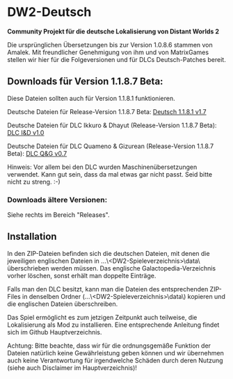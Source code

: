 # DW2-Deutsch
<strong>Community Projekt für die deutsche Lokalisierung von Distant Worlds 2</strong>

Die ursprünglichen Übersetzungen bis zur Version 1.0.8.6 stammen von Amalek. Mit freundlicher Genehmigung von ihm und von MatrixGames stellen wir hier für die Folgeversionen und für DLCs Deutsch-Patches bereit.

<h2>Downloads für Version 1.1.8.7 Beta:</h2>
Diese Dateien sollten auch für Version 1.1.8.1 funktionieren.


Deutsche Dateien für Release-Version 1.1.8.7 Beta:
[Deutsch 1.1.8.1 v1.7](https://github.com/Marty651/DW2-Deutsch/releases/download/v.1.1.8.7Beta-(2024.01.04)/DW2-Deutsch_1.1.8.7Beta_v1.7.zip)

Deutsche Dateien für DLC Ikkuro & Dhayut (Release-Version 1.1.8.7 Beta):
[DLC I&D v1.0](https://github.com/Marty651/DW2-Deutsch/releases/download/v.1.1.8.7Beta-(2024.01.04)/DW2-Deutsch_1.1.8.7Beta_DLC_Ikkuro_and_Dhayut_v1.0.zip)

Deutsche Dateien für DLC Quameno & Gizurean (Release-Version 1.1.8.7 Beta):
[DLC Q&G v0.7](https://github.com/Marty651/DW2-Deutsch/releases/download/v.1.1.8.7Beta-(2024.01.04)/DW2-Deutsch_1.1.8.7Beta_DLC_Quameno_and_Gizureans_v0.7.zip)

Hinweis: Vor allem bei den DLC wurden Maschinenübersetzungen verwendet. Kann gut sein, dass da mal etwas gar nicht passt. Seid bitte nicht zu streng. :-)

<h3>Downloads ältere Versionen:</h3>

Siehe rechts im Bereich "Releases".

<h2>Installation</h2>

In den ZIP-Dateien befinden sich die deutschen Dateien, mit denen die jeweiligen englischen Dateien in ...\\\<DW2-Spieleverzeichnis\>\\data\\ überschrieben werden müssen. Das englische Galactopedia-Verzeichnis vorher löschen, sonst erhält man doppelte Einträge.

Falls man den DLC besitzt, kann man die Dateien des entsprechenden ZIP-Files in denselben Ordner (...\\\<DW2-Spieleverzeichnis\>\\data\\) kopieren und die englischen Dateien überschreiben.

Das Spiel ermöglicht es zum jetzigen Zeitpunkt auch teilweise, die Lokalisierung als Mod zu installieren. Eine entsprechende Anleitung findet sich im Github Hauptverzeichnis.

Achtung: Bitte beachte, dass wir für die ordnungsgemäße Funktion der Dateien natürlich keine Gewährleistung geben können und wir übernehmen auch keine Verantwortung für irgendwelche Schäden durch deren Nutzung (siehe auch Disclaimer im Hauptverzeichnis)!
